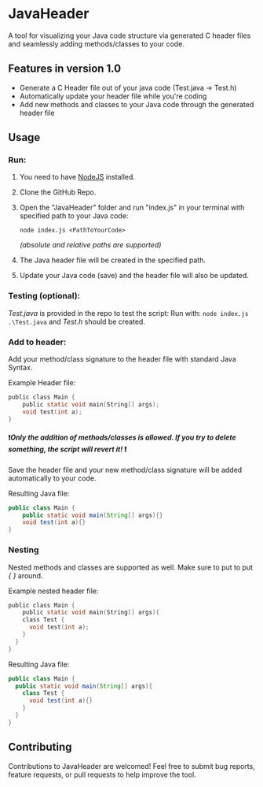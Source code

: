 # JavaHeader

A tool for visualizing your Java code structure via generated C header files and seamlessly adding methods/classes to your code.

## Features in version 1.0
- Generate a C Header file out of your java code (Test.java -> Test.h)
- Automatically update your header file while you're coding
- Add new methods and classes to your Java code through the generated header file

## Usage
### Run:

1. You need to have [NodeJS](https://nodejs.org) installed.
  
2. Clone the GitHub Repo.
  
3. Open the "JavaHeader" folder and run "index.js" in your terminal with specified path to your Java code:<br>
    ```console
    node index.js <PathToYourCode>
    ```
    *(absolute and relative paths are supported)*<br>
  
4. The Java header file will be created in the specified path.

5. Update your Java code (save) and the header file will also be updated.

### Testing (optional):
*Test.java* is provided in the repo to test the script:
Run with: `node index.js .\Test.java` and *Test.h* should be created.

### Add to header:
Add your method/class signature to the header file with standard Java Syntax.<br>

Example Header file:<br>
```C
public class Main {
	public static void main(String[] args);
	void test(int a);
}
```
#### ❗*Only the addition of methods/classes is allowed. If you try to delete something, the script will revert it!* ❗

Save the header file and your new method/class signature will be added automatically to your code.

Resulting Java file:<br>
```Java
public class Main {
	public static void main(String[] args){}
	void test(int a){}
}
```

### Nesting
Nested methods and classes are supported as well. Make sure to put to put *{ }* around.

Example nested header file:<br>
```C
public class Main {
	public static void main(String[] args){
    class Test {
      void test(int a);
    }
  }
}
```
Resulting Java file:<br>
```Java
public class Main {
  public static void main(String[] args){
    class Test {
      void test(int a){}
    }
  }
}
```

## Contributing
Contributions to JavaHeader are welcomed! Feel free to submit bug reports, feature requests, or pull requests to help improve the tool.
